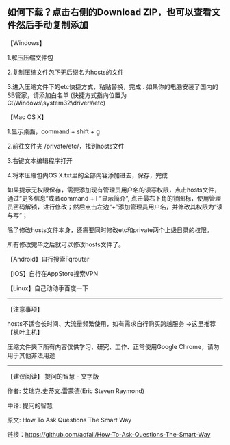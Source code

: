 如何下载？点击右侧的Download ZIP，也可以查看文件然后手动复制添加
-----------------------------------------------------------------
【Windows】

1.解压压缩文件包

2.复制压缩文件包下无后缀名为hosts的文件

3.进入压缩文件下的etc快捷方式，粘贴替换，完成 . 如果你的电脑安装了国内的SB管家，请添加白名单
(快捷方式指向位置为C:\Windows\system32\drivers\etc)

【Mac OS X】

1.显示桌面，command + shift + g

2.前往文件夹 /private/etc/，找到hosts文件

3.右键文本编辑程序打开

4.将本压缩包内OS X.txt里的全部内容添加进去，保存，完成

如果提示无权限保存，需要添加现有管理员用户名的读写权限，点击hosts文件，通过“更多信息”或者command + I “显示简介”, 点击最右下角的锁图标，使用管理员密码解锁，进行修改；然后点击左边“+”添加管理员用户名，并修改其权限为“读与写”；

除了修改hosts文件本身，还需要同时修改etc和private两个上级目录的权限。

所有修改完毕之后就可以修改hosts文件了。

【Android】自行搜索Fqrouter 

【iOS】自行在AppStore搜索VPN 

【Linux】自己动动手百度一下

-----------------------------------------------------------------
【注意事项】

hosts不适合长时间、大流量频繁使用，如有需求自行购买跨越服务 →这里推荐【枫叶主机】

压缩文件夹下所有内容仅供学习、研究、工作、正常使用Google Chrome，请勿用于其他非法用途

-----------------------------------------------------------------

【建议阅读】
提问的智慧 - 文字版

作者: 艾瑞克.史蒂文.雷蒙德(Eric Steven Raymond)

中译: 提问的智慧

原文: How To Ask Questions The Smart Way

链接：https://github.com/aofall/How-To-Ask-Questions-The-Smart-Way
